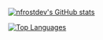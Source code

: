 [![nfrostdev's GitHub stats](https://github-readme-stats.vercel.app/api?username=nfrostdev&count_private=true&show_icons=true&theme=dark)](https://github.com/anuraghazra/github-readme-stats)

[![Top Languages](https://github-readme-stats.vercel.app/api/top-langs/?username=nfrostdev&langs_count=10&layout=compact)](https://github.com/anuraghazra/github-readme-stats)
